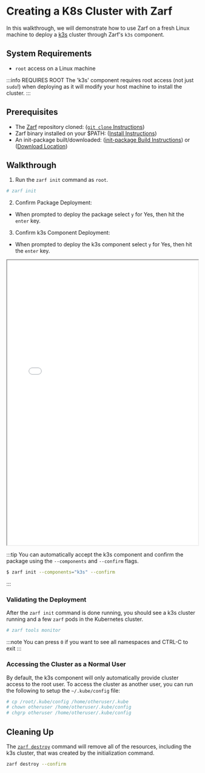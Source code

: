 # Creating a K8s Cluster with Zarf

In this walkthrough, we will demonstrate how to use Zarf on a fresh Linux machine to deploy a [k3s](https://k3s.io/) cluster through Zarf's `k3s` component.

## System Requirements
-  `root` access on a Linux machine

:::info REQUIRES ROOT
The 'k3s' component requires root access (not just `sudo`!) when deploying as it will modify your host machine to install the cluster.
:::

## Prerequisites
- The [Zarf](https://github.com/defenseunicorns/zarf) repository cloned: ([`git clone` Instructions](https://docs.github.com/en/repositories/creating-and-managing-repositories/cloning-a-repository))
- Zarf binary installed on your $PATH: ([Install Instructions](../3-getting-started/index.md#installing-zarf))
- An init-package built/downloaded: ([init-package Build Instructions](./0-using-zarf-package-create.md)) or ([Download Location](https://github.com/defenseunicorns/zarf/releases))

## Walkthrough

1. Run the `zarf init` command as `root`.

```sh
# zarf init
```

2. Confirm Package Deployment: <br/> 
- When prompted to deploy the package select `y` for Yes, then hit the `enter` key. <br/>

3. Confirm k3s Component Deployment: <br/>
- When prompted to deploy the k3s component select `y` for Yes, then hit the `enter` key.

<iframe src="/docs/walkthroughs/k3s_init.html" height="750px" width="100%"></iframe>

:::tip
You can automatically accept the k3s component and confirm the package using the `--components` and `--confirm` flags.

```sh
$ zarf init --components="k3s" --confirm
```
:::

### Validating the Deployment
After the `zarf init` command is done running, you should see a k3s cluster running and a few `zarf` pods in the Kubernetes cluster.

```sh
# zarf tools monitor
```
:::note
You can press `0` if you want to see all namespaces and CTRL-C to exit
:::

### Accessing the Cluster as a Normal User
By default, the k3s component will only automatically provide cluster access to the root user. To access the cluster as another user, you can run the following to setup the `~/.kube/config` file:

```sh
# cp /root/.kube/config /home/otheruser/.kube
# chown otheruser /home/otheruser/.kube/config
# chgrp otheruser /home/otheruser/.kube/config
```

## Cleaning Up

The [`zarf destroy`](../4-user-guide/1-the-zarf-cli/100-cli-commands/zarf_destroy.md) command will remove all of the resources, including the k3s cluster, that was created by the initialization command.

```sh
zarf destroy --confirm
```